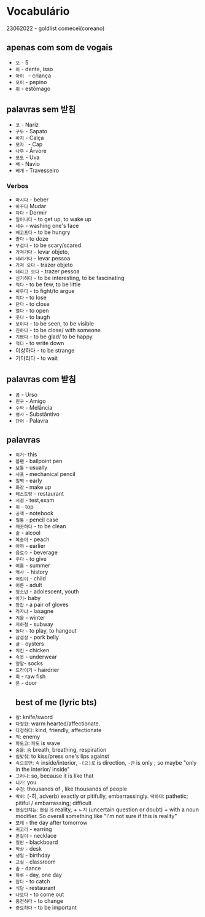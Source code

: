 # Vocabulário

23062022 - goldlist comecei(coreano)

## apenas com som de vogais
- `오`  - 5  
- `이`  - dente, isso
- `아이 ` - criança
- `오이`  - pepino
- `위` - estômago
  
## palavras sem 받침
- `코`  - Nariz
- `구두`  - Sapato
- `바지`  - Calça
- `모자 `  - Cap
- `나무`  - Árvore
- `포도`  - Uva
- `배`  - Navio
- `베개`  - Travesseiro
  
### Verbos
- `마시다`  - beber
- `바꾸다`  Mudar
- `자다`  - Dormir
- `일어나다` - to get up, to wake up
- `세수` - washing one's face
- `배고프다` - to be hungry
- `졸다` - to doze
- `무섭다` - to be scary/scared
- `가져가다` - levar objeto, 
- `데려가다` - levar pessoa
- `가져 오다` - trazer objeto
- `데리고 오다` - trazer pessoa
- `신기하다` - to be interesting, to be fascinating
- `적다` - to be few, to be little
- `싸우다` - to fight/to argue
- `지다` - to lose
- `닫다` - to close
- `열다` - to open
- `웃다` - to laugh
- `보이다` - to be seen, to be visible
- `친하다` - to be close/ with someone
- `기쁘다` - to be glad/ to be happy
- `적다` - to write down
- 이상하다 - to be strange
- 기다리다 - to wait


## palavras com 받침
- `곰` - Urso
- `친구` - Amigo
- `수박` - Melância
- `명사` - Substântivo
- `단어` - Palavra


## palavras
- `이거`- this
- `볼펜` - ballpoint pen
- `보통` - usually
- `샤프` - mechanical pencil
- `일찍` - early
- `화장` - make up
- `레스토랑` - restaurant
- `시점` - test,exam
- `위` - top
- `공책` - notebook
- `필통` - pencil case
- `깨끗하다` - to be clean
- `술` - alcool
- `복숭아` - peach
- `아까` - earlier
- `음료수` -  beverage
- `주다` - to give
- `여름` - summer
- `역사 `- history
- `어린이` - child
- `어른` - adult
- `청소년` - adolescent, youth
- `아기`- baby
- `장갑` - a pair of gloves
- `라자냐` - lasagne
- `겨울` - winter
- `지하철` - subway
- `놀다` - to play, to hangout
- `삼겹살` - pork belly
- `굴` - oysters
- `치킨` - chicken
- `속옷` - underwear
- `양말`- socks
- `드라이기` - hairdrier
- `회` - raw fish
- `문` - door
  ## best of me (lyric bts)
- `칼`: knife/sword
- `다정한`: warm hearted/affectionate. 
- `다정하다`: kind, friendly, affectionate
- `적`: enemy
- `파도고`: `파도` is wave
- `숨을`: `숨` breath, breathing, respiration
- `입맞춰`: to kiss/press one's lips against
- `속으로만`: `속` inside/interior, `-(으)로` is direction, `-만` is only ; so maybe "only in the interior/ inside"
- `그러니`: so, because it is like that
- `니가`: you
- `수천`: thousands of , like thousands of people
- `딱히`: (-히, adverb) exactly or pitifully, embarrassingly. `딱하다`: pathetic; pitiful / embarrassing; difficult
- `현실인지는`: `현실` is reality, + `ㄴ지` (uncertain question or doubt) + with a noun modifier. So overall something like "I'm not sure if this is reality"
- `모레` - the day after tomorrow
- `귀고리` - earring
- `몬걸이` - necklace
- ``칠판`` - blackboard
- ``학상`` - desk
- ``생일`` - birthday
- ``교실`` - classroom
- ``춤`` - dance
- ``하루`` - day, one day
- `잡다` - to catch
- `식당` - restaurant
- `나오다` - to come out
- `중전하다` - to change
- `중요하다` - to be important